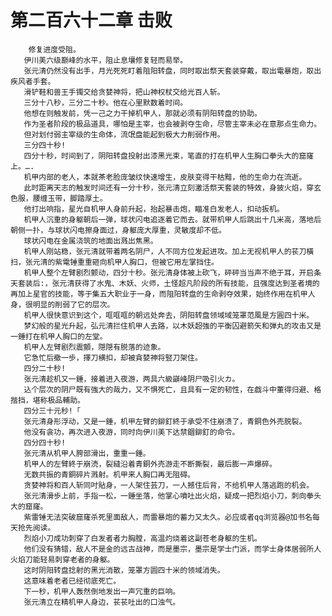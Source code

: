 # 第二百六十二章 击败
        修复进度受阻。
       伊川美六级巅峰的水平，阻止息壤修复轻而易举。
       张元清仍然没有出手，月光死死盯着阻阳转盘，同时取出祭天套装穿戴，取出電暴炮，取出疾风者手套。
       滑铲鞋和兽王手镯交给贪婪神将，把山神权杖交给光百人斩。
       三分十八秒，三分二十秒。他在心里默数着时间。
       他想在则触发前，凭一己之力干掉机甲人，那就必须有阴阳转盘的协助。
       作为圣者阶段的极品道具，哪怕是主宰，也会被剥夺生命，尽管主宰未必在意那点生命力。
       但对划付弱主宰级的生命体，流氓盘能起到极大力削弱作用。
       三分四十秒!
       四分十秒，时间到了，阴阳转盘投射出漆黑光束，笔直的打在机甲人生胸口拳头大的窟窿上。….
       机甲内部的老人，本就茶老脸庞皱纹快速增生，皮肤变得干枯黯，他的生命力在流逝。
       此时距离天志的触发时间还有一分十秒，张元清立刻激活祭天套装的特效，身披火焰，穿玄色服，腰缠玉带，脚踏厚土。
       他打出响指，星光自机甲人身前升起，抬起暴击炮，瞄准白发老人，扣动扳机。
       机甲人沉重的身躯朝后一弹，球状闪电追逐着它而去。就带机甲人后跳出十几米高，落地后朝侧一扑，与球状闪电擦身面过，身躯庞大厚重，灵敏度却不低。
       球状闪电在金属浇筑的地面出溅出焦黑。
       机甲人刚站稳，张元清就带着两名阴尸，人不同方位发起进攻。加上无视机甲人的苌刀橫扫，张元清的紫電锤重重砸向机甲人胸口，但被它用左掌挡住。
       机甲人整个左臂剧烈颤动，四分十秒。张元清身体被上砍飞，砰砰当当声不绝于耳，开启条天套装后:，张元清获得了水鬼、木妖、火师，土怪超凡阶段的所有技能，且强度达到圣者境的再加上星官的技能，等于集五大职业于一身，而阻阳转盘的生命剥夺效果，始终作用在机甲人身，很明显的削弱了它的层次。
       机甲人很快意识到这个，哐哐哐的朝远处奔去，阴阳转盘领域域笼罩范風是方圓四十米。
       梦幻般的星光升起，弘元清拦住机甲人去路，以木妖超強的平衡囚避箭矢和弾丸的攻击又是一錘打在机甲人胸口的左堂。
       机甲人左臂剧烈震顫，隠隠有脱落的迹象。
       它急忙后撤一歩，擇刀横扣，却被貪婪神将竪刀架住。
       四分二十秒!
       张元清趁机又一錘，接着进入夜游，两具六級巓峰阴尸吸引火カ。
       込个层次的阴尸既有強大的哉力，又不惧死亡，且具有一定的韧性，在戯斗中董得归避、格揩挡，堪称极品輔助。
       四分三十元秒!「
       张元清身形浮动，又是一錘，机甲左臂的鉚釘終于承受不住崩溃了，青銅色外売脱裂。
       他没有衾功，再次进入夜游，同时向伊川美下达禁錮鉚釘的命令。
       四分四十秒!
       张元清从机甲人胯部滑出，重重一錘。
       机甲人的左臂終于崩涜，裂縫沿着青銅外売游走不断撕裂，最后膨一声爆碎。
       无数共振的青銅碎片溅射。机甲来人胸囗再无阻碍。
       贪婪神将和百人斩同吋貼身，一人架住芸刀，一人撼住后背，不给机甲人落逃跑的机会。
       张元清滑歩上前，手指一松，一錘坐落，他掌心噴吐出火焰，疑成一把烈焰小刀，刺向拳头大的窟窿。
       紫雷锤无法突破窟窿杀死里面敌人，而雷暴炮的蓄力又太久。必应或者qq浏览器@加书名每天抢先阅读。
       烈焰小刀成功刺穿了白发者者力胸膛，高温灼烧着这副苍老身躯的生机。
       他们没有猜错，敌人不是金的远古战神，而是墨宗，墨宗是学士门派，而学士身体居弱所人火焰刀能轻易刺穿老者的身躯。
       这时阴阳转盘捻射的黑光消散，笼罩方圆四十米的领域消失。
       这意味着老者已经彻底死亡。
       下一秒，机甲人轰然倒地发出一声冗重的巨响。
       张元清立在精机甲人身边，苌苌吐出的口浊气。
